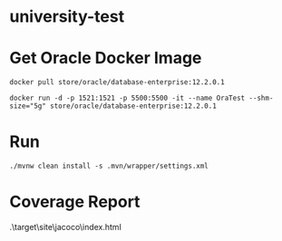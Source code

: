 # university-test

# Get Oracle Docker Image
`docker pull store/oracle/database-enterprise:12.2.0.1`

`docker run -d -p 1521:1521 -p 5500:5500 -it --name OraTest --shm-size="5g" store/oracle/database-enterprise:12.2.0.1`

# Run
`./mvnw clean install -s .mvn/wrapper/settings.xml`

# Coverage Report
.\target\site\jacoco\index.html
